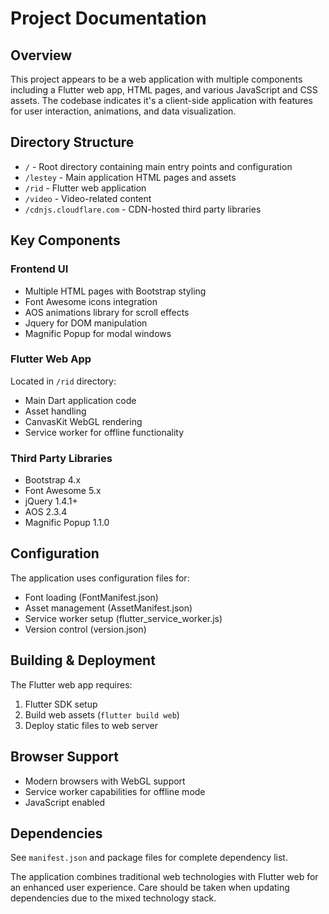 # Project Documentation

## Overview
This project appears to be a web application with multiple components including a Flutter web app, HTML pages, and various JavaScript and CSS assets. The codebase indicates it's a client-side application with features for user interaction, animations, and data visualization.

## Directory Structure
- `/` - Root directory containing main entry points and configuration
- `/lestey` - Main application HTML pages and assets
- `/rid` - Flutter web application
- `/video` - Video-related content
- `/cdnjs.cloudflare.com` - CDN-hosted third party libraries

## Key Components

### Frontend UI
- Multiple HTML pages with Bootstrap styling
- Font Awesome icons integration
- AOS animations library for scroll effects
- Jquery for DOM manipulation
- Magnific Popup for modal windows

### Flutter Web App
Located in `/rid` directory:
- Main Dart application code
- Asset handling
- CanvasKit WebGL rendering
- Service worker for offline functionality

### Third Party Libraries
- Bootstrap 4.x
- Font Awesome 5.x 
- jQuery 1.4.1+
- AOS 2.3.4
- Magnific Popup 1.1.0

## Configuration
The application uses configuration files for:
- Font loading (FontManifest.json)
- Asset management (AssetManifest.json) 
- Service worker setup (flutter_service_worker.js)
- Version control (version.json)

## Building & Deployment
The Flutter web app requires:
1. Flutter SDK setup
2. Build web assets (`flutter build web`)
3. Deploy static files to web server

## Browser Support
- Modern browsers with WebGL support
- Service worker capabilities for offline mode
- JavaScript enabled

## Dependencies
See `manifest.json` and package files for complete dependency list.

The application combines traditional web technologies with Flutter web for an enhanced user experience. Care should be taken when updating dependencies due to the mixed technology stack.

